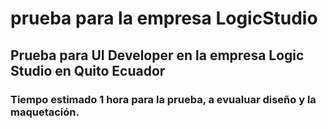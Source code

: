 # prueba para la empresa LogicStudio

## Prueba para UI Developer en la empresa Logic Studio en Quito Ecuador

### Tiempo estimado 1 hora para la prueba, a evualuar diseño y la maquetación.
